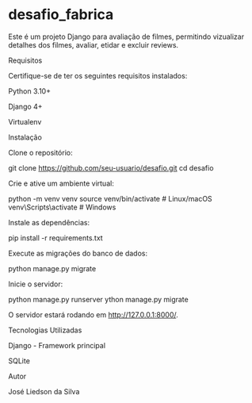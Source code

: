 # desafio_fabrica

Este é um projeto Django para avaliação de filmes, permitindo vizualizar detalhes dos filmes, avaliar, etidar e excluir reviews.

Requisitos

Certifique-se de ter os seguintes requisitos instalados:

Python 3.10+

Django 4+

Virtualenv

Instalação

Clone o repositório:

git clone https://github.com/seu-usuario/desafio.git
cd desafio

Crie e ative um ambiente virtual:

python -m venv venv
source venv/bin/activate  # Linux/macOS
venv\Scripts\activate  # Windows

Instale as dependências:

pip install -r requirements.txt

Execute as migrações do banco de dados:

python manage.py migrate

Inicie o servidor:

python manage.py runserver
ython manage.py migrate

O servidor estará rodando em http://127.0.0.1:8000/.

Tecnologias Utilizadas

Django - Framework principal

SQLite

Autor

José Liedson da Silva
